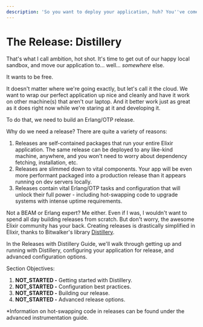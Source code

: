```yaml
---
description: 'So you want to deploy your application, huh? You''ve come to the right place.'
---
```


# The Release: Distillery

That's what I call ambition, hot shot. It's time to get out of our happy local sandbox, and move our application to... well... _somewhere_ else.

It wants to be free.

It doesn't matter where we're going exactly, but let's call it the cloud. We want to wrap our perfect application up nice and cleanly and have it work on other machine\(s\) that aren't our laptop. And it better work just as great as it does right now while we're staring at it and developing it.

To do that, we need to build an Erlang/OTP release.

Why do we need a release? There are quite a variety of reasons:

1. Releases are self-contained packages that run your entire Elixir application. The same release can be deployed to any like-kind machine, anywhere, and you won't need to worry about dependency fetching, installation, etc.
2. Releases are slimmed down to vital components. Your app will be even more performant packaged into a production release than it appears running on dev servers locally.
3. Releases contain vital Erlang/OTP tasks and configuration that will unlock their full power - including hot-swapping code to upgrade systems with intense uptime requirements.

Not a BEAM or Erlang expert? Me either. Even if I was, I wouldn't want to spend all day building releases from scratch. But don't worry, the awesome Elixir community has your back. Creating releases is drastically simplified in Elixir, thanks to Bitwalker's library [Distillery](https://github.com/bitwalker/distillery).

In the Releases with Distillery Guide, we'll walk through getting up and running with Distillery, configuring your application for release, and advanced configuration options. 

Section Objectives:

1. **NOT\_STARTED -** Getting started with Distillery.
2. **NOT\_STARTED -** Configuration best practices.
3. **NOT\_STARTED -** Building our release.
4. **NOT\_STARTED -** Advanced release options.

\*Information on hot-swapping code in releases can be found under the advanced instrumentation guide.

